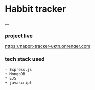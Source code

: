  # Habbit tracker  
 __
 ### project live
 https://habbit-tracker-8kth.onrender.com
 
 ### tech stack used
 ```
- Express.js
+ MongoDB
* EJS
+ javascript

```
 
 
